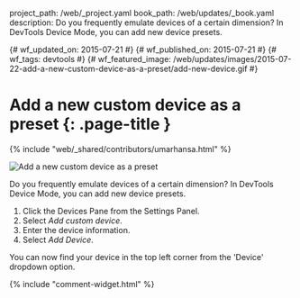 project_path: /web/_project.yaml
book_path: /web/updates/_book.yaml
description: Do you frequently emulate devices of a certain dimension? In DevTools Device Mode, you can add new device presets.

{# wf_updated_on: 2015-07-21 #}
{# wf_published_on: 2015-07-21 #}
{# wf_tags: devtools #}
{# wf_featured_image: /web/updates/images/2015-07-22-add-a-new-custom-device-as-a-preset/add-new-device.gif #}

# Add a new custom device as a preset {: .page-title }

{% include "web/_shared/contributors/umarhansa.html" %}


<img src="/web/updates/images/2015-07-22-add-a-new-custom-device-as-a-preset/add-new-device.gif" alt="Add a new custom device as a preset">

Do you frequently emulate devices of a certain dimension? In DevTools Device Mode, you can add new device presets.

<ol>
<li>Click the Devices Pane from the Settings Panel.</li>
<li>Select <em>Add custom device</em>.</li>
<li>Enter the device information.</li>
<li>Select <em>Add Device</em>.</li>
</ol>

You can now find your device in the top left corner from the 'Device' dropdown option.


{% include "comment-widget.html" %}
